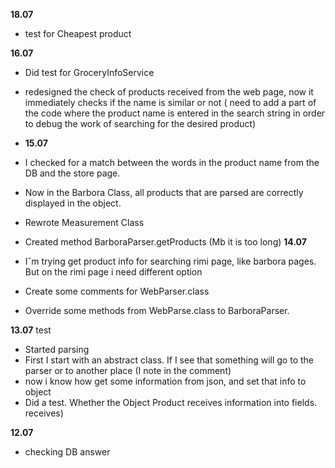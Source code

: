 **18.07**
* test for Cheapest product 

**16.07**
* Did test for GroceryInfoService
* redesigned the check of products received from the web page, now it immediately checks if the name is similar or not ( need to add a part of the code where the product name is entered in the search string in order to debug the work of searching for the desired product)

* **15.07**
* I checked for a match between the words in the product name from the DB and the store page.
* Now in the Barbora Class, all products that are parsed are correctly displayed in the object.
* Rewrote Measurement Class
* Created method BarboraParser.getProducts (Mb it is too long) 
**14.07**
* Iˇm trying get product info for searching rimi page,
like barbora pages. But on the rimi page i need different
option
* Create some comments for WebParser.class 
* Override some methods from WebParse.class to BarboraParser.

**13.07**
test
* Started parsing
* First I start with an abstract class.
If I see that something will go to the parser or to another place (I note in the comment)
* now i know how get some information from json, and set that info to object
* Did a test. Whether the Object Product receives information into fields. receives)

**12.07**
* checking DB answer
